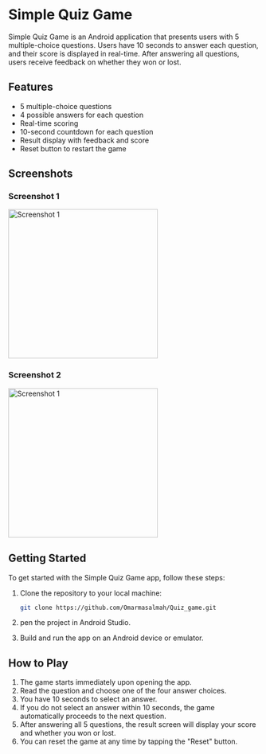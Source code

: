 # Simple Quiz Game

Simple Quiz Game is an Android application that presents users with 5 multiple-choice questions. Users have 10 seconds to answer each question, and their score is displayed in real-time. After answering all questions, users receive feedback on whether they won or lost.

## Features

- 5 multiple-choice questions
- 4 possible answers for each question
- Real-time scoring
- 10-second countdown for each question
- Result display with feedback and score
- Reset button to restart the game

## Screenshots

### Screenshot 1
<img src="https://github.com/Omarmasalmah/Quiz_game/assets/112338255/d7c5d3e3-1030-4656-bb16-7ac7ceb547af" alt="Screenshot 1" width="300" />

### Screenshot 2
<img src="https://github.com/Omarmasalmah/Quiz_game/assets/112338255/28c354f1-41f8-43c4-8e45-ce298e2e0bd7" alt="Screenshot 1" width="300" />


## Getting Started

To get started with the Simple Quiz Game app, follow these steps:

1. Clone the repository to your local machine:

   ```bash
   git clone https://github.com/Omarmasalmah/Quiz_game.git  

2. pen the project in Android Studio.
3. Build and run the app on an Android device or emulator.

## How to Play

1. The game starts immediately upon opening the app.
2. Read the question and choose one of the four answer choices.
3. You have 10 seconds to select an answer.
4. If you do not select an answer within 10 seconds, the game automatically proceeds to the next question.
5. After answering all 5 questions, the result screen will display your score and whether you won or lost.
6. You can reset the game at any time by tapping the "Reset" button.
